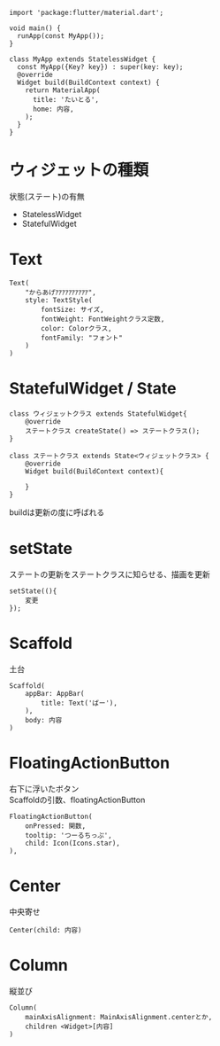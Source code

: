 ```
import 'package:flutter/material.dart';

void main() {
  runApp(const MyApp());
}

class MyApp extends StatelessWidget {
  const MyApp({Key? key}) : super(key: key);
  @override
  Widget build(BuildContext context) {
    return MaterialApp(
      title: 'たいとる',
      home: 内容,
    );
  }
}
```
# ウィジェットの種類
状態(ステート)の有無
- StatelessWidget
- StatefulWidget
# Text
```
Text(
    "からあげｱｱｱｱｱｱｱｱｱｱ",
    style: TextStyle(
        fontSize: サイズ,
        fontWeight: FontWeightクラス定数,
        color: Colorクラス,
        fontFamily: "フォント"
    )
)
```
# StatefulWidget / State
```
class ウィジェットクラス extends StatefulWidget{
    @override
    ステートクラス createState() => ステートクラス();
}

class ステートクラス extends State<ウィジェットクラス> {
    @override
    Widget build(BuildContext context){

    }
}
```
buildは更新の度に呼ばれる
# setState
ステートの更新をステートクラスに知らせる、描画を更新
```
setState((){
    変更
});
```
# Scaffold
土台
```
Scaffold(
    appBar: AppBar(
        title: Text('ばー'),
    ),
    body: 内容
)
```
# FloatingActionButton
右下に浮いたボタン  
Scaffoldの引数、floatingActionButton
```
FloatingActionButton(
    onPressed: 関数,
    tooltip: 'つーるちっぷ',
    child: Icon(Icons.star),
),
```
# Center
中央寄せ
```
Center(child: 内容)
```
# Column
縦並び
```
Column(
    mainAxisAlignment: MainAxisAlignment.centerとか,
    children <Widget>[内容]
)
```